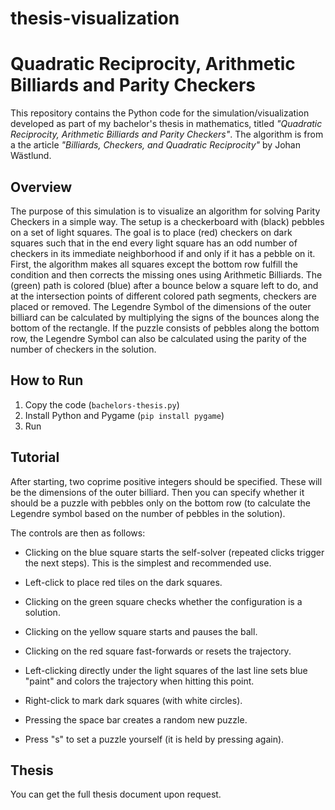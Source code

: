 # thesis-visualization
# Quadratic Reciprocity, Arithmetic Billiards and Parity Checkers

This repository contains the Python code for the simulation/visualization developed as part of my bachelor's thesis in mathematics, titled *"Quadratic Reciprocity, Arithmetic Billiards and Parity Checkers"*. 
The algorithm is from a the article *"Billiards, Checkers, and Quadratic Reciprocity"* by Johan Wästlund.

## Overview

The purpose of this simulation is to visualize an algorithm for solving Parity Checkers in a simple way. The setup is a checkerboard with (black) pebbles on a set of light squares. 
The goal is to place (red) checkers on dark squares such that in the end every light square has an odd number of checkers in its immediate neighborhood if and only if it has a pebble on it.
First, the algorithm makes all squares except the bottom row fulfill the condition and then corrects the missing ones using Arithmetic Billiards.
The (green) path is colored (blue) after a bounce below a square left to do, and at the intersection points of different colored path segments, checkers are placed or removed.
The Legendre Symbol of the dimensions of the outer billiard can be calculated by multiplying the signs of the bounces along the bottom of the rectangle.
If the puzzle consists of pebbles along the bottom row, the Legendre Symbol can also be calculated using the parity of the number of checkers in the solution.

## How to Run

1. Copy the code (`bachelors-thesis.py`)
2. Install Python and Pygame (`pip install pygame`)
3. Run

## Tutorial

After starting, two coprime positive integers should be specified. These will be the dimensions of the outer billiard. 
Then you can specify whether it should be a puzzle with pebbles only on the bottom row (to calculate the Legendre symbol based on the number of pebbles in the solution).

The controls are then as follows:

- Clicking on the blue square starts the self-solver (repeated clicks trigger the next steps). This is the simplest and
recommended use.

- Left-click to place red tiles on the dark squares.

- Clicking on the green square checks whether the configuration is a solution.

- Clicking on the yellow square starts and pauses the ball.

- Clicking on the red square fast-forwards or resets the trajectory.

- Left-clicking directly under the light squares of the last line sets blue "paint" and colors the trajectory when hitting this point.

- Right-click to mark dark squares (with white circles).

- Pressing the space bar creates a random new puzzle.

- Press "s" to set a puzzle yourself (it is held by pressing again).

## Thesis

You can get the full thesis document upon request.
